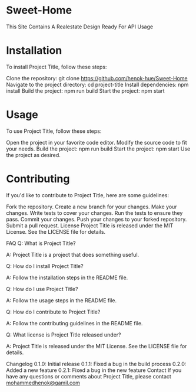 # Sweet-Home


This Site Contains A Realestate Design Ready For API Usage

# Installation
To install Project Title, follow these steps:

Clone the repository: git clone https://github.com/henok-hue/Sweet-Home
Navigate to the project directory: cd project-title
Install dependencies: npm install
Build the project: npm run build
Start the project: npm start
# Usage
To use Project Title, follow these steps:

Open the project in your favorite code editor.
Modify the source code to fit your needs.
Build the project: npm run build
Start the project: npm start
Use the project as desired.
# Contributing
If you'd like to contribute to Project Title, here are some guidelines:

Fork the repository.
Create a new branch for your changes.
Make your changes.
Write tests to cover your changes.
Run the tests to ensure they pass.
Commit your changes.
Push your changes to your forked repository.
Submit a pull request.
License
Project Title is released under the MIT License. See the LICENSE file for details.




FAQ
Q: What is Project Title?

A: Project Title is a project that does something useful.

Q: How do I install Project Title?

A: Follow the installation steps in the README file.

Q: How do I use Project Title?

A: Follow the usage steps in the README file.

Q: How do I contribute to Project Title?

A: Follow the contributing guidelines in the README file.

Q: What license is Project Title released under?

A: Project Title is released under the MIT License. See the LICENSE file for details.

Changelog
0.1.0: Initial release
0.1.1: Fixed a bug in the build process
0.2.0: Added a new feature
0.2.1: Fixed a bug in the new feature
Contact
If you have any questions or comments about Project Title, please contact mohammedhenok@gamil.com
